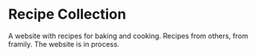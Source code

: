 # Recipe Collection
A website with recipes for baking and cooking.
Recipes from others, from framily.
The website is in process.




